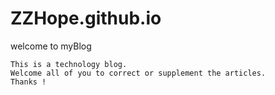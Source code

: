 # ZZHope.github.io
welcome to myBlog  
```
This is a technology blog.   
Welcome all of you to correct or supplement the articles.   
Thanks !

```
